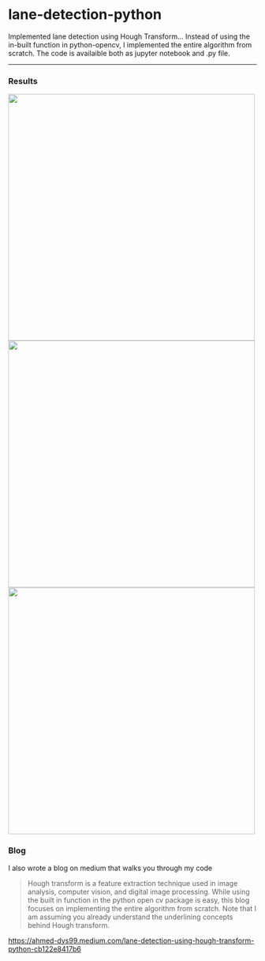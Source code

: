 # lane-detection-python

Implemented lane detection using Hough Transform... Instead of using the in-built function in python-opencv, I implemented the entire algorithm from scratch. The code is availaible both as jupyter notebook and .py file.

---

### Results

<img src="https://github.com/lenodoeastern/lane-detection-python/blob/main/results/test3_output.jpg" width="500">

<img src="https://github.com/lenodoeastern/lane-detection-python/blob/main/results/test8_output.jpg" width="500">

<img src="https://github.com/lenodoeastern/lane-detection-python/blob/main/results/test1_output.jpg" width="500">




### Blog

I also wrote a blog on medium that walks you through my code

> Hough transform is a feature extraction technique used in image analysis, computer vision, and digital image processing. While using the built in function in the python open cv package is easy, this blog focuses on implementing the entire algorithm from scratch. Note that I am assuming you already understand the underlining concepts behind Hough transform.

<https://ahmed-dys99.medium.com/lane-detection-using-hough-transform-python-cb122e8417b6>
